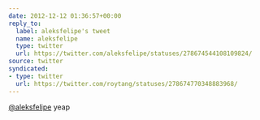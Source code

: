 ```yaml
---
date: 2012-12-12 01:36:57+00:00
reply_to:
  label: aleksfelipe's tweet
  name: aleksfelipe
  type: twitter
  url: https://twitter.com/aleksfelipe/statuses/278674544108109824/
source: twitter
syndicated:
- type: twitter
  url: https://twitter.com/roytang/statuses/278674770348883968/
---
```


[@aleksfelipe](https://twitter.com/aleksfelipe/) yeap
